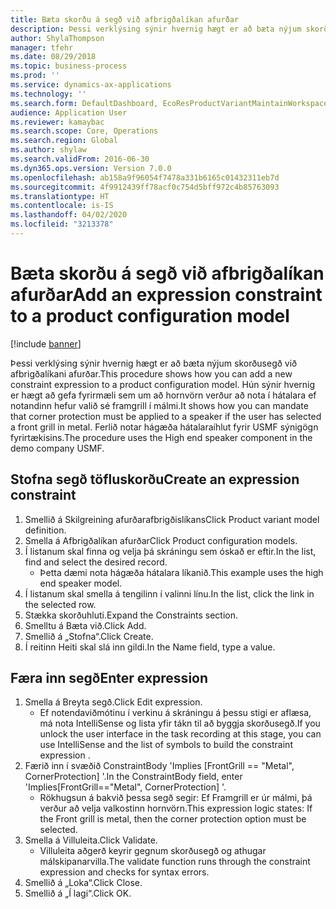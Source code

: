 ```yaml
---
title: Bæta skorðu á segð við afbrigðalíkan afurðar
description: Þessi verklýsing sýnir hvernig hægt er að bæta nýjum skorðusegð við afbrigðalíkani afurðar.
author: ShylaThompson
manager: tfehr
ms.date: 08/29/2018
ms.topic: business-process
ms.prod: ''
ms.service: dynamics-ax-applications
ms.technology: ''
ms.search.form: DefaultDashboard, EcoResProductVariantMaintainWorkspace, PCProductConfigurationModelListPage, PCProductConfigurationModelDetails, SysClientPolymorphicCreateSelector, PCConstraintEditor, PCRuntimeConfiguratorValidate
audience: Application User
ms.reviewer: kamaybac
ms.search.scope: Core, Operations
ms.search.region: Global
ms.author: shylaw
ms.search.validFrom: 2016-06-30
ms.dyn365.ops.version: Version 7.0.0
ms.openlocfilehash: ab158a9f96054f7478a331b6165c01432311eb7d
ms.sourcegitcommit: 4f9912439ff78acf0c754d5bff972c4b85763093
ms.translationtype: HT
ms.contentlocale: is-IS
ms.lasthandoff: 04/02/2020
ms.locfileid: "3213378"
---
```

# <a name="add-an-expression-constraint-to-a-product-configuration-model"></a><span data-ttu-id="eac1f-103">Bæta skorðu á segð við afbrigðalíkan afurðar</span><span class="sxs-lookup"><span data-stu-id="eac1f-103">Add an expression constraint to a product configuration model</span></span>

[!include [banner](../../includes/banner.md)]

<span data-ttu-id="eac1f-104">Þessi verklýsing sýnir hvernig hægt er að bæta nýjum skorðusegð við afbrigðalíkani afurðar.</span><span class="sxs-lookup"><span data-stu-id="eac1f-104">This procedure shows how you can add a new constraint expression to a product configuration model.</span></span> <span data-ttu-id="eac1f-105">Hún sýnir hvernig er hægt að gefa fyrirmæli sem um að hornvörn verður að nota í hátalara ef notandinn hefur valið sé framgrill í málmi.</span><span class="sxs-lookup"><span data-stu-id="eac1f-105">It shows how you can mandate that corner protection must be applied to a speaker if the user has selected a front grill in metal.</span></span> <span data-ttu-id="eac1f-106">Ferlið notar hágæða hátalaraíhlut fyrir USMF sýnigögn fyrirtækisins.</span><span class="sxs-lookup"><span data-stu-id="eac1f-106">The procedure uses the High end speaker component in the demo company USMF.</span></span>


## <a name="create-an-expression-constraint"></a><span data-ttu-id="eac1f-107">Stofna segð töfluskorðu</span><span class="sxs-lookup"><span data-stu-id="eac1f-107">Create an expression constraint</span></span>
1. <span data-ttu-id="eac1f-108">Smellið á Skilgreining afurðarafbrigðislíkans</span><span class="sxs-lookup"><span data-stu-id="eac1f-108">Click Product variant model definition.</span></span>
2. <span data-ttu-id="eac1f-109">Smella á Afbrigðalíkan afurðar</span><span class="sxs-lookup"><span data-stu-id="eac1f-109">Click Product configuration models.</span></span>
3. <span data-ttu-id="eac1f-110">Í listanum skal finna og velja þá skráningu sem óskað er eftir.</span><span class="sxs-lookup"><span data-stu-id="eac1f-110">In the list, find and select the desired record.</span></span>
    * <span data-ttu-id="eac1f-111">Þetta dæmi nota hágæða hátalara líkanið.</span><span class="sxs-lookup"><span data-stu-id="eac1f-111">This example uses the high end speaker model.</span></span>  
4. <span data-ttu-id="eac1f-112">Í listanum skal smella á tengilinn í valinni línu.</span><span class="sxs-lookup"><span data-stu-id="eac1f-112">In the list, click the link in the selected row.</span></span>
5. <span data-ttu-id="eac1f-113">Stækka skorðuhluti.</span><span class="sxs-lookup"><span data-stu-id="eac1f-113">Expand the Constraints section.</span></span>
6. <span data-ttu-id="eac1f-114">Smelltu á Bæta við.</span><span class="sxs-lookup"><span data-stu-id="eac1f-114">Click Add.</span></span>
7. <span data-ttu-id="eac1f-115">Smellið á „Stofna“.</span><span class="sxs-lookup"><span data-stu-id="eac1f-115">Click Create.</span></span>
8. <span data-ttu-id="eac1f-116">Í reitinn Heiti skal slá inn gildi.</span><span class="sxs-lookup"><span data-stu-id="eac1f-116">In the Name field, type a value.</span></span>

## <a name="enter-expression"></a><span data-ttu-id="eac1f-117">Færa inn segð</span><span class="sxs-lookup"><span data-stu-id="eac1f-117">Enter expression</span></span>
1. <span data-ttu-id="eac1f-118">Smella á Breyta segð.</span><span class="sxs-lookup"><span data-stu-id="eac1f-118">Click Edit expression.</span></span>
    * <span data-ttu-id="eac1f-119">Ef notendaviðmótinu í verkinu á skráningu á þessu stigi er aflæsa, má nota IntelliSense og lista yfir tákn til að byggja skorðusegð.</span><span class="sxs-lookup"><span data-stu-id="eac1f-119">If you unlock the user interface in the task recording at this stage, you can use IntelliSense and the list of symbols to build the constraint expression .</span></span>  
2. <span data-ttu-id="eac1f-120">Færið inn í svæðið ConstraintBody 'Implies [FrontGrill == "Metal", CornerProtection] '.</span><span class="sxs-lookup"><span data-stu-id="eac1f-120">In the ConstraintBody field, enter 'Implies[FrontGrill=="Metal", CornerProtection] '.</span></span>
    * <span data-ttu-id="eac1f-121">Rökhugsun á bakvið þessa segð segir: Ef Framgrill er úr málmi, þá verður að velja valkostinn hornvörn.</span><span class="sxs-lookup"><span data-stu-id="eac1f-121">This expression logic states: If the Front grill is  metal, then the corner protection option must be selected.</span></span>  
3. <span data-ttu-id="eac1f-122">Smella á Villuleita.</span><span class="sxs-lookup"><span data-stu-id="eac1f-122">Click Validate.</span></span>
    * <span data-ttu-id="eac1f-123">Villuleita aðgerð keyrir gegnum skorðusegð og athugar málskipanarvilla.</span><span class="sxs-lookup"><span data-stu-id="eac1f-123">The validate function runs through the constraint expression and checks for syntax errors.</span></span>  
4. <span data-ttu-id="eac1f-124">Smellið á „Loka“.</span><span class="sxs-lookup"><span data-stu-id="eac1f-124">Click Close.</span></span>
5. <span data-ttu-id="eac1f-125">Smellið á „Í lagi“.</span><span class="sxs-lookup"><span data-stu-id="eac1f-125">Click OK.</span></span>

